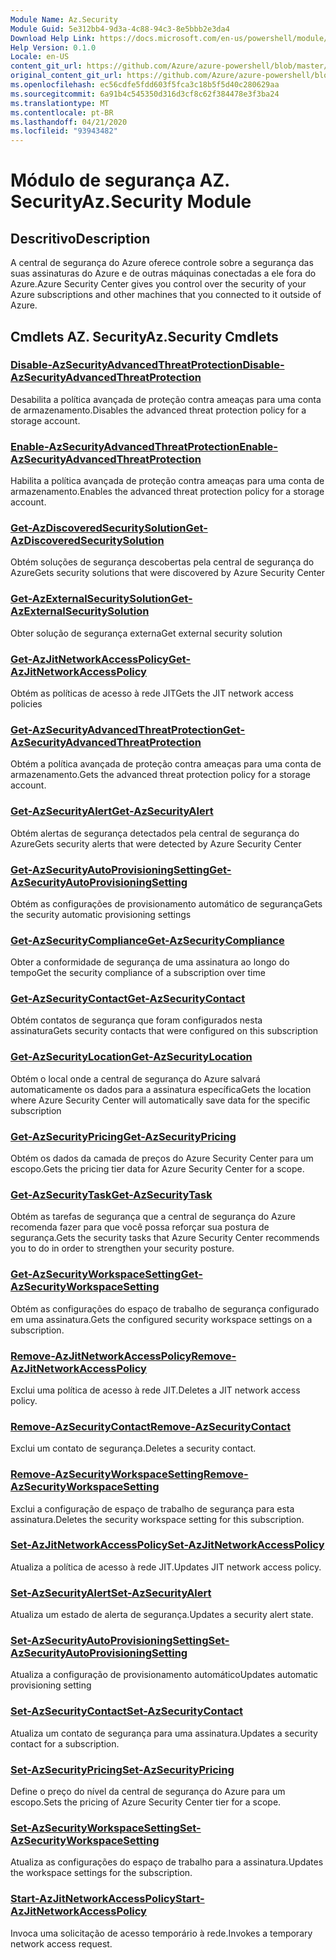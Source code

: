 ```yaml
---
Module Name: Az.Security
Module Guid: 5e312bb4-9d3a-4c88-94c3-8e5bbb2e3da4
Download Help Link: https://docs.microsoft.com/en-us/powershell/module/az.security
Help Version: 0.1.0
Locale: en-US
content_git_url: https://github.com/Azure/azure-powershell/blob/master/src/Security/Security/help/Az.Security.md
original_content_git_url: https://github.com/Azure/azure-powershell/blob/master/src/Security/Security/help/Az.Security.md
ms.openlocfilehash: ec56cdfe5fdd603f5fca3c18b5f5d40c280629aa
ms.sourcegitcommit: 6a91b4c545350d316d3cf8c62f384478e3f3ba24
ms.translationtype: MT
ms.contentlocale: pt-BR
ms.lasthandoff: 04/21/2020
ms.locfileid: "93943482"
---
```

# <span data-ttu-id="8be95-101">Módulo de segurança AZ. Security</span><span class="sxs-lookup"><span data-stu-id="8be95-101">Az.Security Module</span></span>
## <span data-ttu-id="8be95-102">Descritivo</span><span class="sxs-lookup"><span data-stu-id="8be95-102">Description</span></span>
<span data-ttu-id="8be95-103">A central de segurança do Azure oferece controle sobre a segurança das suas assinaturas do Azure e de outras máquinas conectadas a ele fora do Azure.</span><span class="sxs-lookup"><span data-stu-id="8be95-103">Azure Security Center gives you control over the security of your Azure subscriptions and other machines that you connected to it outside of Azure.</span></span>

## <span data-ttu-id="8be95-104">Cmdlets AZ. Security</span><span class="sxs-lookup"><span data-stu-id="8be95-104">Az.Security Cmdlets</span></span>
### [<span data-ttu-id="8be95-105">Disable-AzSecurityAdvancedThreatProtection</span><span class="sxs-lookup"><span data-stu-id="8be95-105">Disable-AzSecurityAdvancedThreatProtection</span></span>](Disable-AzSecurityAdvancedThreatProtection.md)
<span data-ttu-id="8be95-106">Desabilita a política avançada de proteção contra ameaças para uma conta de armazenamento.</span><span class="sxs-lookup"><span data-stu-id="8be95-106">Disables the advanced threat protection policy for a storage account.</span></span>

### [<span data-ttu-id="8be95-107">Enable-AzSecurityAdvancedThreatProtection</span><span class="sxs-lookup"><span data-stu-id="8be95-107">Enable-AzSecurityAdvancedThreatProtection</span></span>](Enable-AzSecurityAdvancedThreatProtection.md)
<span data-ttu-id="8be95-108">Habilita a política avançada de proteção contra ameaças para uma conta de armazenamento.</span><span class="sxs-lookup"><span data-stu-id="8be95-108">Enables the advanced threat protection policy for a storage account.</span></span>

### [<span data-ttu-id="8be95-109">Get-AzDiscoveredSecuritySolution</span><span class="sxs-lookup"><span data-stu-id="8be95-109">Get-AzDiscoveredSecuritySolution</span></span>](Get-AzDiscoveredSecuritySolution.md)
<span data-ttu-id="8be95-110">Obtém soluções de segurança descobertas pela central de segurança do Azure</span><span class="sxs-lookup"><span data-stu-id="8be95-110">Gets security solutions that were discovered by Azure Security Center</span></span>

### [<span data-ttu-id="8be95-111">Get-AzExternalSecuritySolution</span><span class="sxs-lookup"><span data-stu-id="8be95-111">Get-AzExternalSecuritySolution</span></span>](Get-AzExternalSecuritySolution.md)
<span data-ttu-id="8be95-112">Obter solução de segurança externa</span><span class="sxs-lookup"><span data-stu-id="8be95-112">Get external security solution</span></span> 

### [<span data-ttu-id="8be95-113">Get-AzJitNetworkAccessPolicy</span><span class="sxs-lookup"><span data-stu-id="8be95-113">Get-AzJitNetworkAccessPolicy</span></span>](Get-AzJitNetworkAccessPolicy.md)
<span data-ttu-id="8be95-114">Obtém as políticas de acesso à rede JIT</span><span class="sxs-lookup"><span data-stu-id="8be95-114">Gets the JIT network access policies</span></span>

### [<span data-ttu-id="8be95-115">Get-AzSecurityAdvancedThreatProtection</span><span class="sxs-lookup"><span data-stu-id="8be95-115">Get-AzSecurityAdvancedThreatProtection</span></span>](Get-AzSecurityAdvancedThreatProtection.md)
<span data-ttu-id="8be95-116">Obtém a política avançada de proteção contra ameaças para uma conta de armazenamento.</span><span class="sxs-lookup"><span data-stu-id="8be95-116">Gets the advanced threat protection policy for a storage account.</span></span>

### [<span data-ttu-id="8be95-117">Get-AzSecurityAlert</span><span class="sxs-lookup"><span data-stu-id="8be95-117">Get-AzSecurityAlert</span></span>](Get-AzSecurityAlert.md)
<span data-ttu-id="8be95-118">Obtém alertas de segurança detectados pela central de segurança do Azure</span><span class="sxs-lookup"><span data-stu-id="8be95-118">Gets security alerts that were detected by Azure Security Center</span></span>

### [<span data-ttu-id="8be95-119">Get-AzSecurityAutoProvisioningSetting</span><span class="sxs-lookup"><span data-stu-id="8be95-119">Get-AzSecurityAutoProvisioningSetting</span></span>](Get-AzSecurityAutoProvisioningSetting.md)
<span data-ttu-id="8be95-120">Obtém as configurações de provisionamento automático de segurança</span><span class="sxs-lookup"><span data-stu-id="8be95-120">Gets the security automatic provisioning settings</span></span>

### [<span data-ttu-id="8be95-121">Get-AzSecurityCompliance</span><span class="sxs-lookup"><span data-stu-id="8be95-121">Get-AzSecurityCompliance</span></span>](Get-AzSecurityCompliance.md)
<span data-ttu-id="8be95-122">Obter a conformidade de segurança de uma assinatura ao longo do tempo</span><span class="sxs-lookup"><span data-stu-id="8be95-122">Get the security compliance of a subscription over time</span></span>

### [<span data-ttu-id="8be95-123">Get-AzSecurityContact</span><span class="sxs-lookup"><span data-stu-id="8be95-123">Get-AzSecurityContact</span></span>](Get-AzSecurityContact.md)
<span data-ttu-id="8be95-124">Obtém contatos de segurança que foram configurados nesta assinatura</span><span class="sxs-lookup"><span data-stu-id="8be95-124">Gets security contacts that were configured on this subscription</span></span>

### [<span data-ttu-id="8be95-125">Get-AzSecurityLocation</span><span class="sxs-lookup"><span data-stu-id="8be95-125">Get-AzSecurityLocation</span></span>](Get-AzSecurityLocation.md)
<span data-ttu-id="8be95-126">Obtém o local onde a central de segurança do Azure salvará automaticamente os dados para a assinatura específica</span><span class="sxs-lookup"><span data-stu-id="8be95-126">Gets the location where Azure Security Center will automatically save data for the specific subscription</span></span>

### [<span data-ttu-id="8be95-127">Get-AzSecurityPricing</span><span class="sxs-lookup"><span data-stu-id="8be95-127">Get-AzSecurityPricing</span></span>](Get-AzSecurityPricing.md)
<span data-ttu-id="8be95-128">Obtém os dados da camada de preços do Azure Security Center para um escopo.</span><span class="sxs-lookup"><span data-stu-id="8be95-128">Gets the pricing tier data for Azure Security Center for a scope.</span></span>

### [<span data-ttu-id="8be95-129">Get-AzSecurityTask</span><span class="sxs-lookup"><span data-stu-id="8be95-129">Get-AzSecurityTask</span></span>](Get-AzSecurityTask.md)
<span data-ttu-id="8be95-130">Obtém as tarefas de segurança que a central de segurança do Azure recomenda fazer para que você possa reforçar sua postura de segurança.</span><span class="sxs-lookup"><span data-stu-id="8be95-130">Gets the security tasks that Azure Security Center recommends you to do in order to strengthen your security posture.</span></span>

### [<span data-ttu-id="8be95-131">Get-AzSecurityWorkspaceSetting</span><span class="sxs-lookup"><span data-stu-id="8be95-131">Get-AzSecurityWorkspaceSetting</span></span>](Get-AzSecurityWorkspaceSetting.md)
<span data-ttu-id="8be95-132">Obtém as configurações do espaço de trabalho de segurança configurado em uma assinatura.</span><span class="sxs-lookup"><span data-stu-id="8be95-132">Gets the configured security workspace settings on a subscription.</span></span>

### [<span data-ttu-id="8be95-133">Remove-AzJitNetworkAccessPolicy</span><span class="sxs-lookup"><span data-stu-id="8be95-133">Remove-AzJitNetworkAccessPolicy</span></span>](Remove-AzJitNetworkAccessPolicy.md)
<span data-ttu-id="8be95-134">Exclui uma política de acesso à rede JIT.</span><span class="sxs-lookup"><span data-stu-id="8be95-134">Deletes a JIT network access policy.</span></span>

### [<span data-ttu-id="8be95-135">Remove-AzSecurityContact</span><span class="sxs-lookup"><span data-stu-id="8be95-135">Remove-AzSecurityContact</span></span>](Remove-AzSecurityContact.md)
<span data-ttu-id="8be95-136">Exclui um contato de segurança.</span><span class="sxs-lookup"><span data-stu-id="8be95-136">Deletes a security contact.</span></span>

### [<span data-ttu-id="8be95-137">Remove-AzSecurityWorkspaceSetting</span><span class="sxs-lookup"><span data-stu-id="8be95-137">Remove-AzSecurityWorkspaceSetting</span></span>](Remove-AzSecurityWorkspaceSetting.md)
<span data-ttu-id="8be95-138">Exclui a configuração de espaço de trabalho de segurança para esta assinatura.</span><span class="sxs-lookup"><span data-stu-id="8be95-138">Deletes the security workspace setting for this subscription.</span></span>

### [<span data-ttu-id="8be95-139">Set-AzJitNetworkAccessPolicy</span><span class="sxs-lookup"><span data-stu-id="8be95-139">Set-AzJitNetworkAccessPolicy</span></span>](Set-AzJitNetworkAccessPolicy.md)
<span data-ttu-id="8be95-140">Atualiza a política de acesso à rede JIT.</span><span class="sxs-lookup"><span data-stu-id="8be95-140">Updates JIT network access policy.</span></span>

### [<span data-ttu-id="8be95-141">Set-AzSecurityAlert</span><span class="sxs-lookup"><span data-stu-id="8be95-141">Set-AzSecurityAlert</span></span>](Set-AzSecurityAlert.md)
<span data-ttu-id="8be95-142">Atualiza um estado de alerta de segurança.</span><span class="sxs-lookup"><span data-stu-id="8be95-142">Updates a security alert state.</span></span>

### [<span data-ttu-id="8be95-143">Set-AzSecurityAutoProvisioningSetting</span><span class="sxs-lookup"><span data-stu-id="8be95-143">Set-AzSecurityAutoProvisioningSetting</span></span>](Set-AzSecurityAutoProvisioningSetting.md)
<span data-ttu-id="8be95-144">Atualiza a configuração de provisionamento automático</span><span class="sxs-lookup"><span data-stu-id="8be95-144">Updates automatic provisioning setting</span></span>

### [<span data-ttu-id="8be95-145">Set-AzSecurityContact</span><span class="sxs-lookup"><span data-stu-id="8be95-145">Set-AzSecurityContact</span></span>](Set-AzSecurityContact.md)
<span data-ttu-id="8be95-146">Atualiza um contato de segurança para uma assinatura.</span><span class="sxs-lookup"><span data-stu-id="8be95-146">Updates a security contact for a subscription.</span></span>

### [<span data-ttu-id="8be95-147">Set-AzSecurityPricing</span><span class="sxs-lookup"><span data-stu-id="8be95-147">Set-AzSecurityPricing</span></span>](Set-AzSecurityPricing.md)
<span data-ttu-id="8be95-148">Define o preço do nível da central de segurança do Azure para um escopo.</span><span class="sxs-lookup"><span data-stu-id="8be95-148">Sets the pricing of Azure Security Center tier for a scope.</span></span>

### [<span data-ttu-id="8be95-149">Set-AzSecurityWorkspaceSetting</span><span class="sxs-lookup"><span data-stu-id="8be95-149">Set-AzSecurityWorkspaceSetting</span></span>](Set-AzSecurityWorkspaceSetting.md)
<span data-ttu-id="8be95-150">Atualiza as configurações do espaço de trabalho para a assinatura.</span><span class="sxs-lookup"><span data-stu-id="8be95-150">Updates the workspace settings for the subscription.</span></span>

### [<span data-ttu-id="8be95-151">Start-AzJitNetworkAccessPolicy</span><span class="sxs-lookup"><span data-stu-id="8be95-151">Start-AzJitNetworkAccessPolicy</span></span>](Start-AzJitNetworkAccessPolicy.md)
<span data-ttu-id="8be95-152">Invoca uma solicitação de acesso temporário à rede.</span><span class="sxs-lookup"><span data-stu-id="8be95-152">Invokes a temporary network access request.</span></span>

